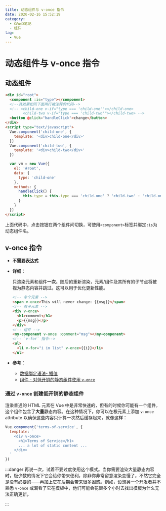 ```yaml
---
title: 动态组件与 v-once 指令
date: 2020-02-16 15:52:19
category:
  - 《Vue》笔记
  - 组件
tag:
  - Vue
---
```


# 动态组件与 v-once 指令

## 动态组件

```html
<div id="root">
  <component :is="type"></component>
  <!--其效果如同下面两行被注释的代码-->
  <!-- <child-one v-if="type === 'child-one'"></child-one>
	    <child-two v-if="type === 'child-two'"></child-two> -->
  <button @click="handleClick">change</button>
</div>
<script type="text/javascript">
  Vue.component('child-one', {
    template: '<div>child-one</div>'
  })
  Vue.component('child-two', {
    template: '<div>child-two</div>'
  })

  var vm = new Vue({
    el: '#root',
    data: {
      type: 'child-one'
    },
    methods: {
      handleClick() {
        this.type = this.type === 'child-one' ? 'child-two' : 'child-one'
      }
    }
  })
</script>
```

上面代码中，点击按钮在两个组件间切换，可使用`<component>`标签并绑定`:is`为动态组件名。

## v-once 指令

- **不需要表达式**

- **详细**：

  只渲染元素和组件**一次**。随后的重新渲染，元素/组件及其所有的子节点将被视为静态内容并跳过。这可以用于优化更新性能。

  ```html
  <!-- 单个元素 -->
  <span v-once>This will never change: {{msg}}</span>
  <!-- 有子元素 -->
  <div v-once>
    <h1>comment</h1>
    <p>{{msg}}</p>
  </div>
  <!-- 组件 -->
  <my-component v-once :comment="msg"></my-component>
  <!-- `v-for` 指令-->
  <ul>
    <li v-for="i in list" v-once>{{i}}</li>
  </ul>
  ```

- **参考**：

  - [数据绑定语法- 插值](https://cn.vuejs.org/v2/guide/syntax.html#插值)
  - [组件 - 对低开销的静态组件使用 `v-once`](https://cn.vuejs.org/v2/guide/components-edge-cases.html#通过-v-once-创建低开销的静态组件)

### 通过 `v-once` 创建低开销的静态组件

渲染普通的 HTML 元素在 Vue 中是非常快速的，但有的时候你可能有一个组件，这个组件包含了**大量**静态内容。在这种情况下，你可以在根元素上添加 `v-once` attribute 以确保这些内容只计算一次然后缓存起来，就像这样：

```js
Vue.component('terms-of-service', {
  template: `
    <div v-once>
      <h1>Terms of Service</h1>
      ... a lot of static content ...
    </div>
  `
})
```

:::danger
再说一次，试着不要过度使用这个模式。当你需要渲染大量静态内容时，极少数的情况下它会给你带来便利，除非你非常留意渲染变慢了，不然它完全是没有必要的——再加上它在后期会带来很多困惑。例如，设想另一个开发者并不熟悉 `v-once` 或漏看了它在模板中，他们可能会花很多个小时去找出模板为什么无法正确更新。

:::
